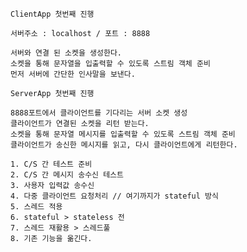     
    ClientApp 첫번째 진행
    
    서버주소 : localhost / 포트 : 8888

    서버와 연결 된 소켓을 생성한다.
    소켓을 통해 문자열을 입출력할 수 있도록 스트림 객체 준비
    먼저 서버에 간단한 인사말을 보낸다.
    
    ServerApp 첫번째 진행
    
    8888포트에서 클라이언트를 기다리는 서버 소켓 생성
    클라이언트가 연결된 소켓을 리턴 받는다.
    소켓을 통해 문자열 메시지를 입출력할 수 있도록 스트림 객체 준비
    클라이언트가 송신한 메시지를 읽고, 다시 클라이언트에게 리턴한다.
    
    1. C/S 간 테스트 준비 
    2. C/S 간 메시지 송수신 테스트
    3. 사용자 입력값 송수신
    4. 다중 클라이언트 요청처리 // 여기까지가 stateful 방식
    5. 스레드 적용
    6. stateful > stateless 전
    7. 스레드 재활용 > 스레드풀
    8. 기존 기능을 옮긴다.